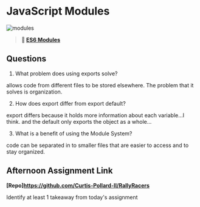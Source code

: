 # JavaScript Modules

![modules](https://bcw.blob.core.windows.net/public/img/1015719031845190)

> **📖 [ES6 Modules](https://codeworksacademy.com/fs-student-guide/resources/wk3/01-Modules)**

## Questions

1. What problem does using exports solve?

allows code from different files to be stored elsewhere. The problem that it solves is organization.

2. How does export differ from export default?

export differs because it holds more information about each variable...I think. and the default only exports the object as a whole...

3. What is a benefit of using the Module System?

code can be separated in to smaller files that are easier to access and to stay organized.

## Afternoon Assignment Link

**[Repo]https://github.com/Curtis-Pollard-II/RallyRacers**

Identify at least 1 takeaway from today's assignment
